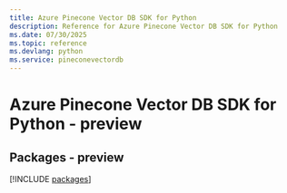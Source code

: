 ```yaml
---
title: Azure Pinecone Vector DB SDK for Python
description: Reference for Azure Pinecone Vector DB SDK for Python
ms.date: 07/30/2025
ms.topic: reference
ms.devlang: python
ms.service: pineconevectordb
---
```

# Azure Pinecone Vector DB SDK for Python - preview
## Packages - preview
[!INCLUDE [packages](pinecone-vector-db-index.md)]